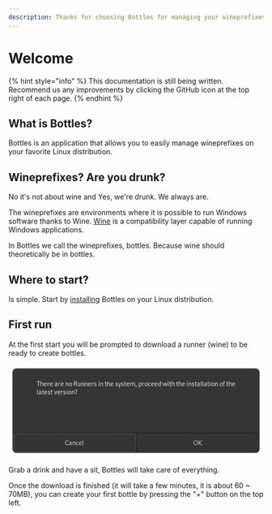 ```yaml
---
description: Thanks for choosing Bottles for managing your wineprefixes on Linux!
---
```


# Welcome

{% hint style="info" %}
This documentation is still being written. Recommend us any improvements by clicking the GitHub icon at the top right of each page.
{% endhint %}

## What is Bottles?

Bottles is an application that allows you to easily manage wineprefixes on your favorite Linux distribution.

## Wineprefixes? Are you drunk?

No it's not about wine and Yes, we're drunk. We always are.

The wineprefixes are environments where it is possible to run Windows software thanks to Wine. [Wine](https://www.winehq.org) is a compatibility layer capable of running Windows applications.

In Bottles we call the wineprefixes, bottles. Because wine should theoretically be in bottles.

## Where to start?

Is simple. Start by [installing](getting-started/installation.md) Bottles on your Linux distribution.

## First run

At the first start you will be prompted to download a runner \(wine\) to be ready to create bottles.

![First launch, runner installation.](.gitbook/assets/screenshot-9.png)

Grab a drink and have a sit, Bottles will take care of everything.

Once the download is finished \(it will take a few minutes, it is about 60 ~ 70MB\), you can create your first bottle by pressing the "+" button on the top left.

